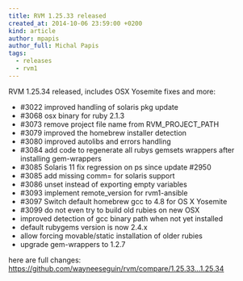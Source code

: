 ```yaml
---
title: RVM 1.25.33 released
created_at: 2014-10-06 23:59:00 +0200
kind: article
author: mpapis
author_full: Michal Papis
tags:
  - releases
  - rvm1
---
```


RVM 1.25.34 released, includes OSX Yosemite fixes and more:

<!-- more -->

- #3022 improved handling of solaris pkg update
- #3068 osx binary for ruby 2.1.3
- #3073 remove project file name from RVM_PROJECT_PATH
- #3079 improved the homebrew installer detection
- #3080 improved autolibs and errors handling
- #3084 add code to regenerate all rubys gemsets wrappers after installing gem-wrappers
- #3085 Solaris 11 fix regression on ps since update #2950
- #3085 add missing comm= for solaris support
- #3086 unset instead of exporting empty variables
- #3093 implement remote_version for rvm1-ansible
- #3097 Switch default homebrew gcc to 4.8 for OS X Yosemite
- #3099 do not even try to build old rubies on new OSX
- improved detection of gcc binary path when not yet installed
- default rubygems version is now 2.4.x
- allow forcing movable/static installation of older rubies
- upgrade gem-wrappers to 1.2.7

here are full changes:
<https://github.com/wayneeseguin/rvm/compare/1.25.33...1.25.34>
